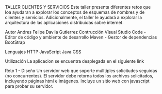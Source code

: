 TALLER CLIENTES Y SERVICIOS
Este taller presenta diferentes retos que loa ayudaran a explorar los conceptos de esquemas de nombres y de clientes y servicios. Adicionalmente, el taller le ayudará a explorar la arquitectura de las aplicaciones distribuidas sobre internet.

Autor
Andres Felipe Davila Gutierrez
Contrucción
Visual Studio Code - Editor de código y ambiente de desarrollo
Maven - Gestor de dependencias
BootStrap

Lenguajes
HTTP
JavaScript
Java
CSS

Utilización
La aplicacion se encuentra desplegada en el siguiente link



Reto 1 - Diseño
Un servidor web que soporte múlltiples solicitudes seguidas (no concurrentes). El servidor debe retorna todos los archivos solicitados, incluyendo páginas html e imágenes. Incluye un sitio web con javascript para probar su servidor.

